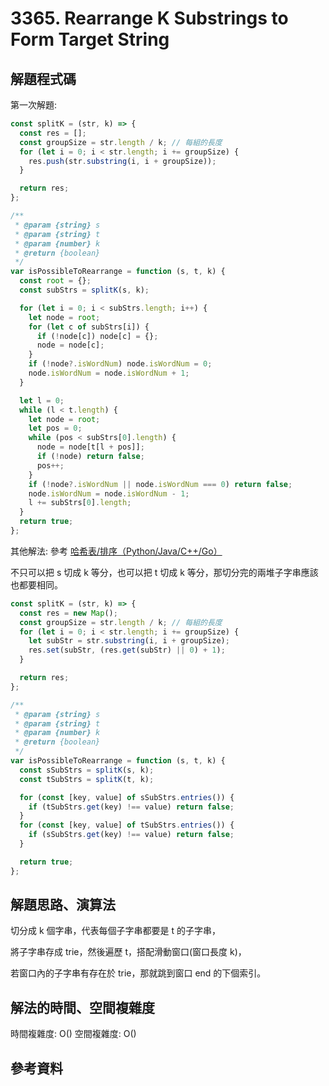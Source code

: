 # 3365. Rearrange K Substrings to Form Target String

## 解題程式碼

第一次解題:

```javascript
const splitK = (str, k) => {
  const res = [];
  const groupSize = str.length / k; // 每組的長度
  for (let i = 0; i < str.length; i += groupSize) {
    res.push(str.substring(i, i + groupSize));
  }

  return res;
};

/**
 * @param {string} s
 * @param {string} t
 * @param {number} k
 * @return {boolean}
 */
var isPossibleToRearrange = function (s, t, k) {
  const root = {};
  const subStrs = splitK(s, k);

  for (let i = 0; i < subStrs.length; i++) {
    let node = root;
    for (let c of subStrs[i]) {
      if (!node[c]) node[c] = {};
      node = node[c];
    }
    if (!node?.isWordNum) node.isWordNum = 0;
    node.isWordNum = node.isWordNum + 1;
  }

  let l = 0;
  while (l < t.length) {
    let node = root;
    let pos = 0;
    while (pos < subStrs[0].length) {
      node = node[t[l + pos]];
      if (!node) return false;
      pos++;
    }
    if (!node?.isWordNum || node.isWordNum === 0) return false;
    node.isWordNum = node.isWordNum - 1;
    l += subStrs[0].length;
  }
  return true;
};
```

其他解法: 參考 [哈希表/排序（Python/Java/C++/Go）](https://leetcode.cn/problems/rearrange-k-substrings-to-form-target-string/solutions/2998881/pai-xu-pythonjavacgo-by-endlesscheng-wslh/)

不只可以把 s 切成 k 等分，也可以把 t 切成 k 等分，那切分完的兩堆子字串應該也都要相同。

```javascript
const splitK = (str, k) => {
  const res = new Map();
  const groupSize = str.length / k; // 每組的長度
  for (let i = 0; i < str.length; i += groupSize) {
    let subStr = str.substring(i, i + groupSize);
    res.set(subStr, (res.get(subStr) || 0) + 1);
  }

  return res;
};

/**
 * @param {string} s
 * @param {string} t
 * @param {number} k
 * @return {boolean}
 */
var isPossibleToRearrange = function (s, t, k) {
  const sSubStrs = splitK(s, k);
  const tSubStrs = splitK(t, k);

  for (const [key, value] of sSubStrs.entries()) {
    if (tSubStrs.get(key) !== value) return false;
  }
  for (const [key, value] of tSubStrs.entries()) {
    if (sSubStrs.get(key) !== value) return false;
  }

  return true;
};
```

## 解題思路、演算法

切分成 k 個字串，代表每個子字串都要是 t 的子字串，

將子字串存成 trie，然後遍歷 t，搭配滑動窗口(窗口長度 k)，

若窗口內的子字串有存在於 trie，那就跳到窗口 end 的下個索引。

## 解法的時間、空間複雜度

時間複雜度: O()
空間複雜度: O()

## 參考資料
